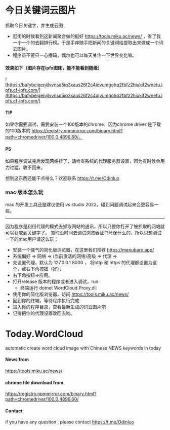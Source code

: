 # 今日关键词云图片
抓取今日关键字，并生成云图

- 逛街的时候看到这新闻聚合做的挺好 https://tools.miku.ac/news/ ，省了我一个一个的去翻排行榜。于是手痒随手把新闻的关键词给提取出来做成一个词云图片。
- 程序员不要只一心撸码，偶尔也可以每天关注一下世界变化嘛。

#### 效果如下（图片存在ipfs图床，能不能看到随缘）
![https://bafybeigenijlvvnsd5iq3xaus26f2c4iqvumgohq2fbfz2hiukif2wnetu.ipfs.cf-ipfs.com/](https://bafybeigenijlvvnsd5iq3xaus26f2c4iqvumgohq2fbfz2hiukif2wnetu.ipfs.cf-ipfs.com/)

#### TIP
如果你需要调试，需要安装一个100版本的chrome，因为chrome driver 是下载的100版本的 https://registry.npmmirror.com/binary.html?path=chromedriver/100.0.4896.60/。

#### PS

如果程序调试完后发现网络挂了，请检查系统的代理服务器设置，因为有时候会用力过猛，收不回来。

想到这东西还能干点啥么？欢迎联系 https://t.me/Odinluo

### mac 版本怎么玩

mac 的开发工具还是建议使用 vs studio 2022，碰到问题调试起来会更容易一些。

----

因为程序是利用代理的模式去抓取网站的通讯，所以只要你打开了被抓取的网站就可以获取到关键字了。
暂时没时间去调试浏览器证书环保什么的，所以只想测试一下的mac用户请这么玩：

- 安装一个骚气的简化版浏览器，在这里我们推荐 https://menubarx.app/ 
- 系统偏好 => 网络 => (当前激活的网络)高级 => 代理 =>
- 先设置代理，默认为 127.0.0.1 8000 ， 将http 和 https 的代理都设置为这个，点右下角按钮（好），
- 右下角按钮=>应用。
- 打开release 版本的程序或者进入调试，run
  - 终端运行 dotnet WordCloud.Proxy.dll
- 使用你的简化版浏览器，访问 https://tools.miku.ac/news/ 
- 回到你的终端，等待程序执行完成
- 进入你的程序目录，查看最新生成的词云图片吧
- 记得把你的代理设置改回去哟。

# Today.WordCloud
automatic create word cloud image with Chinese NEWS keywords in today 

#### News from 
https://tools.miku.ac/news/

#### chrome file download from
https://registry.npmmirror.com/binary.html?path=chromedriver/100.0.4896.60/

#### Contact

if you have any question , please contact https://t.me/Odinluo



